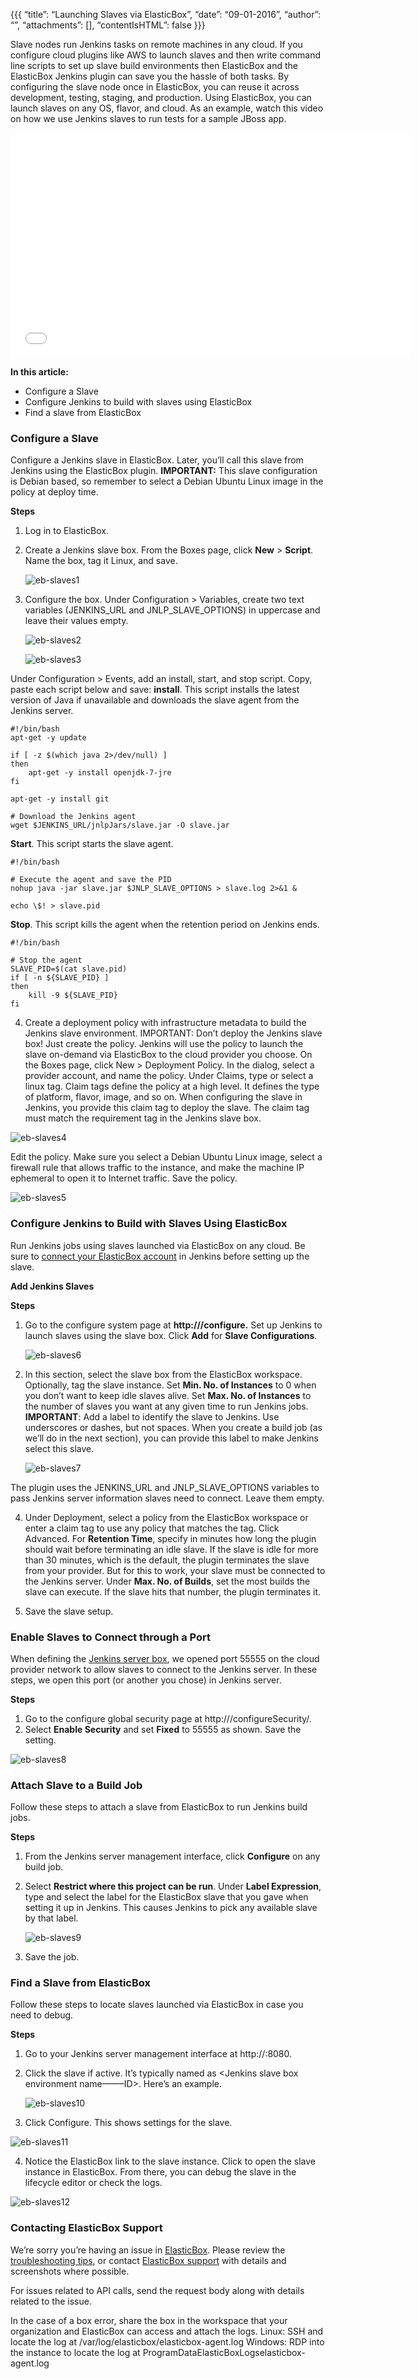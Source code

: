{{{
“title”: “Launching Slaves via ElasticBox”,
“date”: “09-01-2016”,
“author”: “”,
“attachments”: [],
“contentIsHTML”: false
}}}

Slave nodes run Jenkins tasks on remote machines in any cloud. If you configure cloud plugins like AWS to launch slaves and then write command line scripts to set up slave build environments then ElasticBox and the ElasticBox Jenkins plugin can save you the hassle of both tasks.
By configuring the slave node once in ElasticBox, you can reuse it across development, testing, staging, and production. Using ElasticBox, you can launch slaves on any OS, flavor, and cloud. As an example, watch this video on how we use Jenkins slaves to run tests for a sample JBoss app.

<iframe src="//player.vimeo.com/video/113452091" width="640" height="360" frameborder="0" webkitallowfullscreen mozallowfullscreen allowfullscreen></iframe>

**In this article:**
* Configure a Slave
* Configure Jenkins to build with slaves using ElasticBox
* Find a slave from ElasticBox

### Configure a Slave

Configure a Jenkins slave in ElasticBox. Later, you’ll call this slave from Jenkins using the ElasticBox plugin.
**IMPORTANT:** This slave configuration is Debian based, so remember to select a Debian Ubuntu Linux image in the policy at deploy time.

**Steps**

1. Log in to ElasticBox.
2. Create a Jenkins slave box. From the Boxes page, click **New** > **Script**. Name the box, tag it Linux, and save.

	![eb-slaves1](../images/ElasticBox/eb-slaves1.png)

3. Configure the box. Under Configuration > Variables, create two text variables (JENKINS_URL and JNLP_SLAVE_OPTIONS) in uppercase and leave their values empty.

	![eb-slaves2](../images/ElasticBox/eb-slaves2.png)

	![eb-slaves3](../images/ElasticBox/eb-slaves3.png)

Under Configuration > Events, add an install, start, and stop script. Copy, paste each script below and save:
**install**. This script installs the latest version of Java if unavailable and downloads the slave agent from the Jenkins server.

```
#!/bin/bash
apt-get -y update

if [ -z $(which java 2>/dev/null) ]
then
    apt-get -y install openjdk-7-jre
fi

apt-get -y install git

# Download the Jenkins agent
wget $JENKINS_URL/jnlpJars/slave.jar -O slave.jar
```
**Start**. This script starts the slave agent.

```
#!/bin/bash

# Execute the agent and save the PID
nohup java -jar slave.jar $JNLP_SLAVE_OPTIONS > slave.log 2>&1 &

echo \$! > slave.pid
```
**Stop**. This script kills the agent when the retention period on Jenkins ends.

```
#!/bin/bash

# Stop the agent
SLAVE_PID=$(cat slave.pid)
if [ -n ${SLAVE_PID} ]
then
    kill -9 ${SLAVE_PID}
fi

```

4. Create a deployment policy with infrastructure metadata to build the Jenkins slave environment.
IMPORTANT: Don’t deploy the Jenkins slave box! Just create the policy. Jenkins will use the policy to launch the slave on-demand via ElasticBox to the cloud provider you choose.
On the Boxes page, click New > Deployment Policy. In the dialog, select a provider account, and name the policy.
Under Claims, type or select a linux tag. Claim tags define the policy at a high level. It defines the type of platform, flavor, image, and so on. When configuring the slave in Jenkins, you provide this claim tag to deploy the slave. The claim tag must match the requirement tag in the Jenkins slave box.

  ![eb-slaves4](../images/ElasticBox/eb-slaves4.png)

Edit the policy. Make sure you select a Debian Ubuntu Linux image, select a firewall rule that allows traffic to the instance, and make the machine IP ephemeral to open it to Internet traffic. Save the policy.

![eb-slaves5](../images/ElasticBox/eb-slaves5.png)

### Configure Jenkins to Build with Slaves Using ElasticBox

Run Jenkins jobs using slaves launched via ElasticBox on any cloud. Be sure to [connect your ElasticBox account](./jenkins-elasticbox-setup.md) in Jenkins before setting up the slave.

**Add Jenkins Slaves**

**Steps**

1. Go to the configure system page at **http://<your Jenkins host>/configure.**
Set up Jenkins to launch slaves using the slave box. Click **Add** for **Slave Configurations**.

	![eb-slaves6](../images/ElasticBox/eb-slaves6.png)

4. In this section, select the slave box from the ElasticBox workspace. Optionally, tag the slave instance. Set **Min. No. of Instances** to 0 when you don’t want to keep idle slaves alive. Set **Max. No. of Instances** to the number of slaves you want at any given time to run Jenkins jobs.
**IMPORTANT**: Add a label to identify the slave to Jenkins. Use underscores or dashes, but not spaces. When you create a build job (as we’ll do in the next section), you can provide this label to make Jenkins select this slave.

	![eb-slaves7](../images/ElasticBox/eb-slaves7.png)

The plugin uses the JENKINS_URL and JNLP_SLAVE_OPTIONS variables to pass Jenkins server information slaves need to connect. Leave them empty.

4. Under Deployment, select a policy from the ElasticBox workspace or enter a claim tag to use any policy that matches the tag.
Click Advanced. For **Retention Time**, specify in minutes how long the plugin should wait before terminating an idle slave. If the slave is idle for more than 30 minutes, which is the default, the plugin terminates the slave from your provider. But for this to work, your slave must be connected to the Jenkins server.
Under **Max. No. of Builds**, set the most builds the slave can execute. If the slave hits that number, the plugin terminates it.

5. Save the slave setup.

### Enable Slaves to Connect through a Port

When defining the [Jenkins server box](./jenkins-elasticbox-setup.md), we opened port 55555 on the cloud provider network to allow slaves to connect to the Jenkins server. In these steps, we open this port (or another you chose) in Jenkins server.

**Steps**

1. Go to the configure global security page at http://<your Jenkins host>/configureSecurity/.
2. Select **Enable Security** and set **Fixed** to 55555 as shown. Save the setting.

  ![eb-slaves8](../images/ElasticBox/eb-slaves8.png)

### Attach Slave to a Build Job

Follow these steps to attach a slave from ElasticBox to run Jenkins build jobs.

**Steps**

1. From the Jenkins server management interface, click **Configure** on any build job.
2. Select **Restrict where this project can be run**. Under **Label Expression**, type and select the label for the ElasticBox slave that you gave when setting it up in Jenkins. This causes Jenkins to pick any available slave by that label.

	![eb-slaves9](../images/ElasticBox/eb-slaves9.png)

3. Save the job.

### Find a Slave from ElasticBox

Follow these steps to locate slaves launched via ElasticBox in case you need to debug.

**Steps**

1. Go to your Jenkins server management interface at http://<your Jenkins host>:8080.
2. Click the slave if active. It’s typically named as <Jenkins slave box environment name——–ID>. Here’s an example.

	![eb-slaves10](../images/ElasticBox/eb-slaves10.png)

3. Click Configure. This shows settings for the slave.

![eb-slaves11](../images/ElasticBox/eb-slaves11.png)

4. Notice the ElasticBox link to the slave instance. Click to open the slave instance in ElasticBox. From there, you can debug the slave in the lifecycle editor or check the logs.

![eb-slaves12](../images/ElasticBox/eb-slaves12.png)

### Contacting ElasticBox Support

We’re sorry you’re having an issue in [ElasticBox](//www.ctl.io/elasticbox/). Please review the [troubleshooting tips](./troubleshooting-tips.md), or contact [ElasticBox support](mailto:support@elasticbox.com) with details and screenshots where possible.

For issues related to API calls, send the request body along with details related to the issue.

In the case of a box error, share the box in the workspace that your organization and ElasticBox can access and attach the logs.
Linux: SSH and locate the log at /var/log/elasticbox/elasticbox-agent.log
Windows: RDP into the instance to locate the log at ProgramDataElasticBoxLogselasticbox-agent.log
